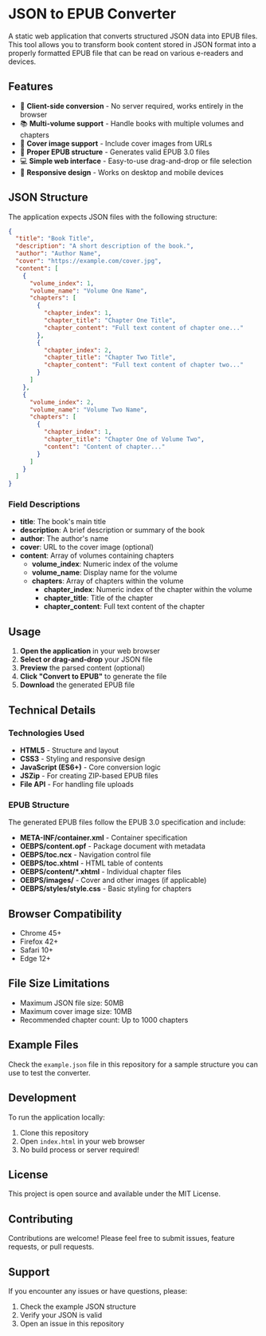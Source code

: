# JSON to EPUB Converter

A static web application that converts structured JSON data into EPUB files. This tool allows you to transform book content stored in JSON format into a properly formatted EPUB file that can be read on various e-readers and devices.

## Features

- 🚀 **Client-side conversion** - No server required, works entirely in the browser
- 📚 **Multi-volume support** - Handle books with multiple volumes and chapters
- 🎨 **Cover image support** - Include cover images from URLs
- 📖 **Proper EPUB structure** - Generates valid EPUB 3.0 files
- 💻 **Simple web interface** - Easy-to-use drag-and-drop or file selection
- 📱 **Responsive design** - Works on desktop and mobile devices

## JSON Structure

The application expects JSON files with the following structure:

```json
{
  "title": "Book Title",
  "description": "A short description of the book.",
  "author": "Author Name",
  "cover": "https://example.com/cover.jpg",
  "content": [
    {
      "volume_index": 1,
      "volume_name": "Volume One Name",
      "chapters": [
        {
          "chapter_index": 1,
          "chapter_title": "Chapter One Title",
          "chapter_content": "Full text content of chapter one..."
        },
        {
          "chapter_index": 2,
          "chapter_title": "Chapter Two Title",
          "chapter_content": "Full text content of chapter two..."
        }
      ]
    },
    {
      "volume_index": 2,
      "volume_name": "Volume Two Name",
      "chapters": [
        {
          "chapter_index": 1,
          "chapter_title": "Chapter One of Volume Two",
          "content": "Content of chapter..."
        }
      ]
    }
  ]
}
```

### Field Descriptions

- **title**: The book's main title
- **description**: A brief description or summary of the book
- **author**: The author's name
- **cover**: URL to the cover image (optional)
- **content**: Array of volumes containing chapters
  - **volume_index**: Numeric index of the volume
  - **volume_name**: Display name for the volume
  - **chapters**: Array of chapters within the volume
    - **chapter_index**: Numeric index of the chapter within the volume
    - **chapter_title**: Title of the chapter
    - **chapter_content**: Full text content of the chapter

## Usage

1. **Open the application** in your web browser
2. **Select or drag-and-drop** your JSON file
3. **Preview** the parsed content (optional)
4. **Click "Convert to EPUB"** to generate the file
5. **Download** the generated EPUB file

## Technical Details

### Technologies Used
- **HTML5** - Structure and layout
- **CSS3** - Styling and responsive design
- **JavaScript (ES6+)** - Core conversion logic
- **JSZip** - For creating ZIP-based EPUB files
- **File API** - For handling file uploads

### EPUB Structure
The generated EPUB files follow the EPUB 3.0 specification and include:
- **META-INF/container.xml** - Container specification
- **OEBPS/content.opf** - Package document with metadata
- **OEBPS/toc.ncx** - Navigation control file
- **OEBPS/toc.xhtml** - HTML table of contents
- **OEBPS/content/*.xhtml** - Individual chapter files
- **OEBPS/images/** - Cover and other images (if applicable)
- **OEBPS/styles/style.css** - Basic styling for chapters

## Browser Compatibility

- Chrome 45+
- Firefox 42+
- Safari 10+
- Edge 12+

## File Size Limitations

- Maximum JSON file size: 50MB
- Maximum cover image size: 10MB
- Recommended chapter count: Up to 1000 chapters

## Example Files

Check the `example.json` file in this repository for a sample structure you can use to test the converter.

## Development

To run the application locally:

1. Clone this repository
2. Open `index.html` in your web browser
3. No build process or server required!

## License

This project is open source and available under the MIT License.

## Contributing

Contributions are welcome! Please feel free to submit issues, feature requests, or pull requests.

## Support

If you encounter any issues or have questions, please:
1. Check the example JSON structure
2. Verify your JSON is valid
3. Open an issue in this repository
